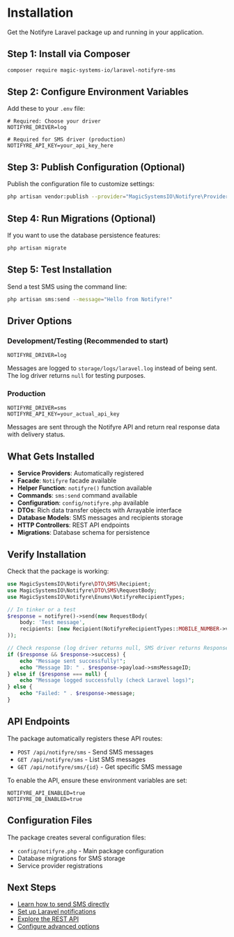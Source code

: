 # Installation

Get the Notifyre Laravel package up and running in your application.

## Step 1: Install via Composer

```bash
composer require magic-systems-io/laravel-notifyre-sms
```

## Step 2: Configure Environment Variables

Add these to your `.env` file:

```env
# Required: Choose your driver
NOTIFYRE_DRIVER=log

# Required for SMS driver (production)
NOTIFYRE_API_KEY=your_api_key_here
```

## Step 3: Publish Configuration (Optional)

Publish the configuration file to customize settings:

```bash
php artisan vendor:publish --provider="MagicSystemsIO\Notifyre\Providers\NotifyreServiceProvider"
```

## Step 4: Run Migrations (Optional)

If you want to use the database persistence features:

```bash
php artisan migrate
```

## Step 5: Test Installation

Send a test SMS using the command line:

```bash
php artisan sms:send --message="Hello from Notifyre!"
```

## Driver Options

### Development/Testing (Recommended to start)

```env
NOTIFYRE_DRIVER=log
```

Messages are logged to `storage/logs/laravel.log` instead of being sent. The log driver returns `null` for testing
purposes.

### Production

```env
NOTIFYRE_DRIVER=sms
NOTIFYRE_API_KEY=your_actual_api_key
```

Messages are sent through the Notifyre API and return real response data with delivery status.

## What Gets Installed

- **Service Providers**: Automatically registered
- **Facade**: `Notifyre` facade available
- **Helper Function**: `notifyre()` function available
- **Commands**: `sms:send` command available
- **Configuration**: `config/notifyre.php` available
- **DTOs**: Rich data transfer objects with Arrayable interface
- **Database Models**: SMS messages and recipients storage
- **HTTP Controllers**: REST API endpoints
- **Migrations**: Database schema for persistence

## Verify Installation

Check that the package is working:

```php
use MagicSystemsIO\Notifyre\DTO\SMS\Recipient;
use MagicSystemsIO\Notifyre\DTO\SMS\RequestBody;
use MagicSystemsIO\Notifyre\Enums\NotifyreRecipientTypes;

// In tinker or a test
$response = notifyre()->send(new RequestBody(
    body: 'Test message',
    recipients: [new Recipient(NotifyreRecipientTypes::MOBILE_NUMBER->value, '+1234567890')]
));

// Check response (log driver returns null, SMS driver returns ResponseBody)
if ($response && $response->success) {
    echo "Message sent successfully!";
    echo "Message ID: " . $response->payload->smsMessageID;
} else if ($response === null) {
    echo "Message logged successfully (check Laravel logs)";
} else {
    echo "Failed: " . $response->message;
}
```

## API Endpoints

The package automatically registers these API routes:

- `POST /api/notifyre/sms` - Send SMS messages
- `GET /api/notifyre/sms` - List SMS messages
- `GET /api/notifyre/sms/{id}` - Get specific SMS message

To enable the API, ensure these environment variables are set:

```env
NOTIFYRE_API_ENABLED=true
NOTIFYRE_DB_ENABLED=true
```

## Configuration Files

The package creates several configuration files:

- `config/notifyre.php` - Main package configuration
- Database migrations for SMS storage
- Service provider registrations

## Next Steps

- [Learn how to send SMS directly](./../usage/DIRECT_SMS.md)
- [Set up Laravel notifications](./../usage/NOTIFICATIONS.md)
- [Explore the REST API](./../usage/API.md)
- [Configure advanced options](./CONFIGURATION.md)
